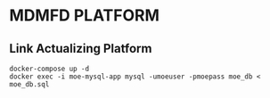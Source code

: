 # MDMFD PLATFORM
## Link Actualizing Platform

```
docker-compose up -d
docker exec -i moe-mysql-app mysql -umoeuser -pmoepass moe_db < moe_db.sql
```
